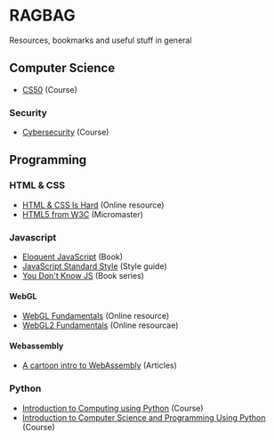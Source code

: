 # RAGBAG
Resources, bookmarks and useful stuff in general
## Computer Science
* [CS50](https://www.edx.org/course/introduction-computer-science-harvardx-cs50x) (Course)

### Security
* [Cybersecurity](https://www.edx.org/micromasters/ritx-cybersecurity) (Course)

## Programming

### HTML & CSS
* [HTML & CSS Is Hard](https://internetingishard.com/html-and-css/) (Online resource)
* [HTML5 from W3C](https://www.edx.org/xseries/html5-w3c) (Micromaster)

### Javascript
* [Eloquent JavaScript](http://eloquentjavascript.net/) (Book)
* [JavaScript Standard Style](http://standardjs.com/) (Style guide)
* [You Don't Know JS](https://github.com/getify/You-Dont-Know-JS) (Book series)

#### WebGL
* [WebGL Fundamentals](https://webglfundamentals.org/) (Online resource)
* [WebGL2 Fundamentals](https://webgl2fundamentals.org/) (Online resourcae)

#### Webassembly
* [A cartoon intro to WebAssembly](https://hacks.mozilla.org/category/a-cartoon-intro-to-webassembly/) (Articles)

### Python
* [Introduction to Computing using Python](https://www.edx.org/course/introduction-computing-using-python-gtx-cs1301x) (Course)
* [Introduction to Computer Science and Programming Using Python](https://www.edx.org/course/introduction-computer-science-mitx-6-00-1x-9) (Course)
